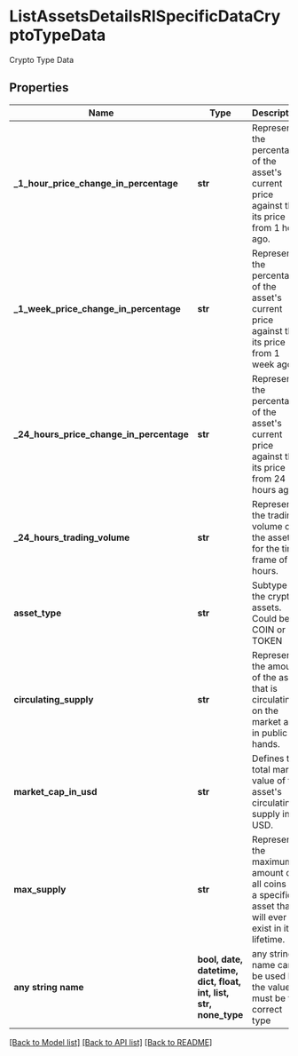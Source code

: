 # ListAssetsDetailsRISpecificDataCryptoTypeData

Crypto Type Data

## Properties
Name | Type | Description | Notes
------------ | ------------- | ------------- | -------------
**_1_hour_price_change_in_percentage** | **str** | Represents the percentage of the asset&#39;s current price against the its price from 1 hour ago. | 
**_1_week_price_change_in_percentage** | **str** | Represents the percentage of the asset&#39;s current price against the its price from 1 week ago. | 
**_24_hours_price_change_in_percentage** | **str** | Represents the percentage of the asset&#39;s current price against the its price from 24 hours ago. | 
**_24_hours_trading_volume** | **str** | Represents the trading volume of the asset for the time frame of 24 hours. | 
**asset_type** | **str** | Subtype of the crypto assets. Could be COIN or TOKEN | 
**circulating_supply** | **str** | Represents the amount of the asset that is circulating on the market and in public hands. | 
**market_cap_in_usd** | **str** | Defines the total market value of the asset&#39;s circulating supply in USD. | 
**max_supply** | **str** | Represents the maximum amount of all coins of a specific asset that will ever exist in its lifetime. | 
**any string name** | **bool, date, datetime, dict, float, int, list, str, none_type** | any string name can be used but the value must be the correct type | [optional]

[[Back to Model list]](../README.md#documentation-for-models) [[Back to API list]](../README.md#documentation-for-api-endpoints) [[Back to README]](../README.md)


